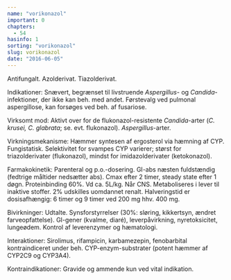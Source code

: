 ```yaml
---
name: "vorikonazol"
important: 0
chapters:  
  - 54
hasinfo: 1
sorting: "vorikonazol"
slug: vorikonazol
date: "2016-06-05"
---
```


Antifungalt. Azolderivat. Tiazolderivat.

Indikationer: Snævert, begrænset til livstruende <em>Aspergillus</em>- og <em>Candida</em>-infektioner, der ikke kan beh. med andet. Førstevalg ved pulmonal aspergillose, kan forsøges ved beh. af fusariose.

Virksomt mod: Aktivt over for de flukonazol-resistente <em>Candida</em>-arter (<em>C. krusei, C. glabrata</em>; se. evt. flukonazol). <em>Aspergillus</em>-arter.

Virkningsmekanisme: Hæmmer syntesen af ergosterol via hæmning af CYP. Fungistatisk. Selektivitet for svampes CYP varierer; størst for triazolderivater (flukonazol), mindst for imidazolderivater (ketokonazol).

Farmakokinetik: Parenteral og p.o.-dosering. GI-abs næsten fuldstændig (fedtrige måltider nedsætter abs). Cmax efter 2 timer, steady state efter 1 døgn. Proteinbinding 60%. Vd ca. 5L/kg. Når CNS. Metaboliseres i lever til inaktive stoffer. 2% udskilles uomdannet renalt. Halveringstid er dosisafhængig: 6 timer og 9 timer ved 200 mg hhv. 400 mg.

Bivirkninger: Udtalte. Synsforstyrrelser (30%: sløring, kikkertsyn, ændret farveopfattelse). GI-gener (kvalme, diaré), leverpåvirkning, nyretoksicitet, lungeødem. Kontrol af leverenzymer og hæmatologi.

Interaktioner: Sirolimus, rifampicin, karbamezepin, fenobarbital kontraindiceret under beh. CYP-enzym-substrater (potent hæmmer af CYP2C9 og CYP3A4).

Kontraindikationer: Gravide og ammende kun ved vital indikation.
